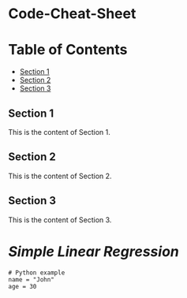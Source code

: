 # Code-Cheat-Sheet

# Table of Contents
- [Section 1](#section-1)
- [Section 2](#section-2)
- [Section 3](#section-3)

## Section 1
This is the content of Section 1.

## Section 2
This is the content of Section 2.

## Section 3
This is the content of Section 3.

# ***Simple Linear Regression***
```
# Python example
name = "John"
age = 30
